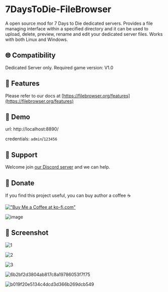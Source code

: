 # 7DaysToDie-FileBrowser
A open source mod for 7 Days to Die dedicated servers. Provides a file managing interface within a specified directory and it can be used to upload, delete, preview, rename and edit your dedicated server files. Works with both Linux and Windows.

## 🌐 Compatibility
Dedicated Server only. Required game version: V1.0

## 🎉 Features
Please refer to our docs at [https://filebrowser.org/features](https://filebrowser.org/features)

## 📌 Demo
url: http://localhost:8890/

credentials: `admin`/`123456`

## 👷 Support
Welcome join [our Discord server](<https://discord.gg/zdnmngsBK4>) and we can help.

## 💚 Donate
If you find this project useful, you can buy author a coffee :coffee:

[!["Buy Me a Coffee at ko-fi.com"](https://storage.ko-fi.com/cdn/kofi1.png?v=3)](https://ko-fi.com/L3L012RJ8R)

![image](https://github.com/user-attachments/assets/615fb619-5f40-42da-86ad-e60de11cdef2)

## 🎨 Screenshot
![1](https://github.com/user-attachments/assets/b505312d-88c7-4151-8246-141eb58c79ff)

![2](https://github.com/user-attachments/assets/ead2e08f-5a21-4cfd-97bd-3594a317134d)

![3](https://github.com/user-attachments/assets/e472cf9e-f5f2-4bbe-b0c5-979136e44a02)

![6b2bf2d3804ab817c8a19786053f7f75](https://github.com/user-attachments/assets/11ca1ed8-0d71-4880-a750-af43aee8af45)

![b019f20e5134c4dcd3d366b269dcb549](https://github.com/user-attachments/assets/98105a83-720e-47a8-8ea5-11d9717e21c3)

